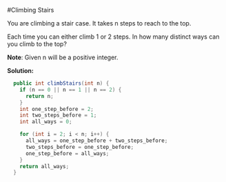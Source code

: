#Climbing Stairs

You are climbing a stair case. It takes n steps to reach to the top.

Each time you can either climb 1 or 2 steps. In how many distinct ways can you climb to the top?

**Note**: Given n will be a positive integer.

**Solution:**

```java
  public int climbStairs(int n) {
    if (n == 0 || n == 1 || n == 2) {
      return n;
    }
    int one_step_before = 2;
    int two_steps_before = 1;
    int all_ways = 0;

    for (int i = 2; i < n; i++) {
      all_ways = one_step_before + two_steps_before;
      two_steps_before = one_step_before;
      one_step_before = all_ways;
    }
    return all_ways;
  }
```
